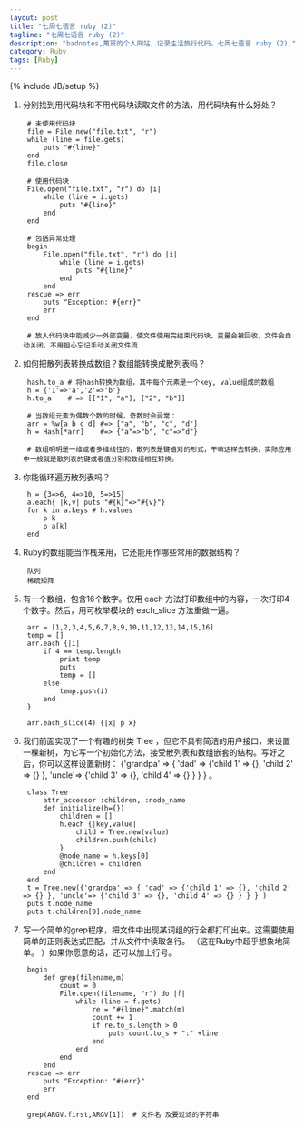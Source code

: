 ```yaml
---
layout: post
title: "七周七语言 ruby (2)"
tagline: "七周七语言 ruby (2)"
description: "badnotes,萬軍的个人网站，记录生活旅行代码。七周七语言 ruby (2)."
category: Ruby
tags: [Ruby]
---
```

{% include JB/setup %}

1. 分别找到用代码块和不用代码块读取文件的方法，用代码块有什么好处？

		# 未使用代码块
		file = File.new("file.txt", "r")
        while (line = file.gets)
            puts "#{line}"
        end
        file.close

		# 使用代码块
        File.open("file.txt", "r") do |i|
            while (line = i.gets)
                puts "#{line}"
            end
        end

		# 包括异常处理
        begin
            File.open("file.txt", "r") do |i|
                while (line = i.gets)
                    puts "#{line}"
                end
            end
        rescue => err
            puts "Exception: #{err}"
            err
        end

		# 放入代码块中能减少一外部变量，使文件使用完结束代码块，变量会被回收，文件会自动关闭，不用担心忘记手动关闭文件流

2. 如何把散列表转换成数组？数组能转换成散列表吗？

		hash.to_a # 将hash转换为数组，其中每个元素是一个key, value组成的数组
        h = {'1'=>'a','2'=>'b'}
        h.to_a    # => [["1", "a"], ["2", "b"]]

		# 当数组元素为偶数个数的时候，奇数时会异常：
        arr = %w[a b c d] #=> ["a", "b", "c", "d"]
        h = Hash[*arr]    #=> {"a"=>"b", "c"=>"d"}

        # 数组明明是一维或者多维线性的，散列表是键值对的形式，干嘛这样去转换，实际应用中一般就是散列表的键或者值分别和数组相互转换。

3. 你能循环遍历散列表吗？

		h = {3=>6, 4=>10, 5=>15}
		a.each{ |k,v| puts "#{k}"=>"#{v}"}
        for k in a.keys # h.values
            p k
            p a[k]
        end

4. Ruby的数组能当作栈来用，它还能用作哪些常用的数据结构？

		队列
        稀疏矩阵

5. 有一个数组，包含16个数字。仅用 each 方法打印数组中的内容，一次打印4个数字。然后，用可枚举模块的 each_slice 方法重做一遍。

		arr = [1,2,3,4,5,6,7,8,9,10,11,12,13,14,15,16]
        temp = []
        arr.each {|i|
            if 4 == temp.length
                print temp
                puts
                temp = []
            else
                temp.push(i)
            end
        }

        arr.each_slice(4) {|x| p x}

6. 我们前面实现了一个有趣的树类 Tree ，但它不具有简洁的用户接口，来设置一棵新树，为它写一个初始化方法，接受散列表和数组嵌套的结构。写好之后，你可以这样设置新树： {'grandpa' => { 'dad' => {'child 1' => {}, 'child 2' => {} }, 'uncle'=> {'child 3' => {}, 'child 4' => {} } } } 。

        class Tree
            attr_accessor :children, :node_name
            def initialize(h={})
                children = []
                h.each {|key,value|
                    child = Tree.new(value)
                    children.push(child)
                }
                @node_name = h.keys[0]
                @children = children
            end
        end
        t = Tree.new({'grandpa' => { 'dad' => {'child 1' => {}, 'child 2' => {} }, 'uncle'=> {'child 3' => {}, 'child 4' => {} } } } )
        puts t.node_name
        puts t.children[0].node_name

7. 写一个简单的grep程序，把文件中出现某词组的行全都打印出来。这需要使用简单的正则表达式匹配，并从文件中读取各行。 （这在Ruby中超乎想象地简单。 ）如果你愿意的话，还可以加上行号。

        begin
            def grep(filename,m)
                count = 0
                File.open(filename, "r") do |f|
                    while (line = f.gets)
                        re = "#{line}".match(m)
                        count += 1
                        if re.to_s.length > 0
                            puts count.to_s + ":" +line
                        end
                    end
                end
            end
        rescue => err
            puts "Exception: "#{err}"
            err
        end

        grep(ARGV.first,ARGV[1])  # 文件名 及要过滤的字符串

